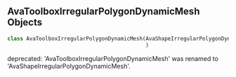 ## AvaToolboxIrregularPolygonDynamicMesh Objects

```python
class AvaToolboxIrregularPolygonDynamicMesh(AvaShapeIrregularPolygonDynamicMesh
                                            )
```

deprecated: 'AvaToolboxIrregularPolygonDynamicMesh' was renamed to 'AvaShapeIrregularPolygonDynamicMesh'.

<a id="unreal.AvaShapeRoundedPolygonDynamicMesh"></a>